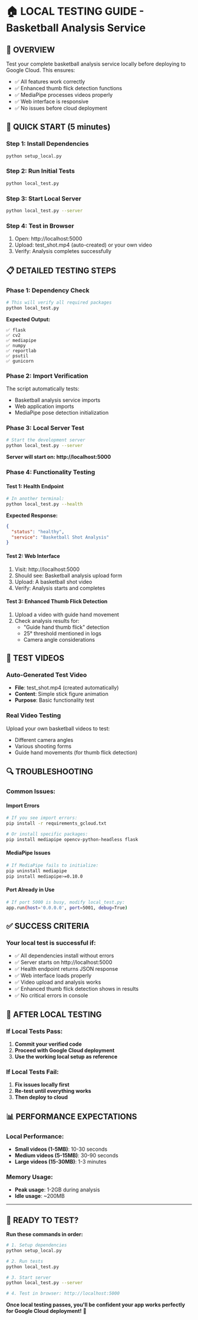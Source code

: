 # 🏠 LOCAL TESTING GUIDE - Basketball Analysis Service

## 🎯 **OVERVIEW**

Test your complete basketball analysis service locally before deploying to Google Cloud. This ensures:
- ✅ All features work correctly
- ✅ Enhanced thumb flick detection functions 
- ✅ MediaPipe processes videos properly
- ✅ Web interface is responsive
- ✅ No issues before cloud deployment

## 🔧 **QUICK START (5 minutes)**

### **Step 1: Install Dependencies**
```bash
python setup_local.py
```

### **Step 2: Run Initial Tests**  
```bash
python local_test.py
```

### **Step 3: Start Local Server**
```bash
python local_test.py --server
```

### **Step 4: Test in Browser**
1. Open: http://localhost:5000
2. Upload: test_shot.mp4 (auto-created) or your own video
3. Verify: Analysis completes successfully

## 📋 **DETAILED TESTING STEPS**

### **Phase 1: Dependency Check**
```bash
# This will verify all required packages
python local_test.py
```
**Expected Output:**
```
✅ flask
✅ cv2  
✅ mediapipe
✅ numpy
✅ reportlab
✅ psutil
✅ gunicorn
```

### **Phase 2: Import Verification**
The script automatically tests:
- Basketball analysis service imports
- Web application imports  
- MediaPipe pose detection initialization

### **Phase 3: Local Server Test**
```bash
# Start the development server
python local_test.py --server
```

**Server will start on: http://localhost:5000**

### **Phase 4: Functionality Testing**

#### **Test 1: Health Endpoint**
```bash
# In another terminal:
python local_test.py --health
```
**Expected Response:**
```json
{
  "status": "healthy",
  "service": "Basketball Shot Analysis"
}
```

#### **Test 2: Web Interface**
1. Visit: http://localhost:5000
2. Should see: Basketball analysis upload form
3. Upload: A basketball shot video
4. Verify: Analysis starts and completes

#### **Test 3: Enhanced Thumb Flick Detection**
1. Upload a video with guide hand movement
2. Check analysis results for:
   - "Guide hand thumb flick" detection
   - 25° threshold mentioned in logs
   - Camera angle considerations

## 🎥 **TEST VIDEOS**

### **Auto-Generated Test Video**
- **File**: test_shot.mp4 (created automatically)
- **Content**: Simple stick figure animation
- **Purpose**: Basic functionality test

### **Real Video Testing**
Upload your own basketball videos to test:
- Different camera angles
- Various shooting forms
- Guide hand movements (for thumb flick detection)

## 🔍 **TROUBLESHOOTING**

### **Common Issues:**

#### **Import Errors**
```bash
# If you see import errors:
pip install -r requirements_gcloud.txt

# Or install specific packages:
pip install mediapipe opencv-python-headless flask
```

#### **MediaPipe Issues**
```bash
# If MediaPipe fails to initialize:
pip uninstall mediapipe
pip install mediapipe>=0.10.0
```

#### **Port Already in Use**
```bash
# If port 5000 is busy, modify local_test.py:
app.run(host='0.0.0.0', port=5001, debug=True)
```

## ✅ **SUCCESS CRITERIA**

### **Your local test is successful if:**
- ✅ All dependencies install without errors
- ✅ Server starts on http://localhost:5000
- ✅ Health endpoint returns JSON response
- ✅ Web interface loads properly
- ✅ Video upload and analysis works
- ✅ Enhanced thumb flick detection shows in results
- ✅ No critical errors in console

## 🚀 **AFTER LOCAL TESTING**

### **If Local Tests Pass:**
1. **Commit your verified code**
2. **Proceed with Google Cloud deployment**
3. **Use the working local setup as reference**

### **If Local Tests Fail:**
1. **Fix issues locally first**
2. **Re-test until everything works**
3. **Then deploy to cloud**

## 📊 **PERFORMANCE EXPECTATIONS**

### **Local Performance:**
- **Small videos (1-5MB)**: 10-30 seconds
- **Medium videos (5-15MB)**: 30-90 seconds
- **Large videos (15-30MB)**: 1-3 minutes

### **Memory Usage:**
- **Peak usage**: 1-2GB during analysis
- **Idle usage**: ~200MB

---

## 🎯 **READY TO TEST?**

**Run these commands in order:**

```bash
# 1. Setup dependencies
python setup_local.py

# 2. Run tests
python local_test.py

# 3. Start server
python local_test.py --server

# 4. Test in browser: http://localhost:5000
```

**Once local testing passes, you'll be confident your app works perfectly for Google Cloud deployment!** 🏀
